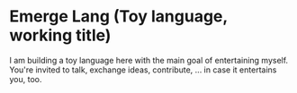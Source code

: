 # Emerge Lang (Toy language, working title)

I am building a toy language here with the main goal of entertaining myself.
You're invited to talk, exchange ideas, contribute, ... in case it entertains you, too.